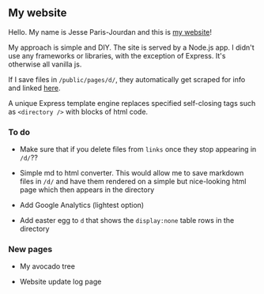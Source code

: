## My website

Hello. My name is Jesse Paris-Jourdan and this is [my website](http://jespajo.com/)!

My approach is simple and DIY. The site is served by a Node.js app. I didn't use any frameworks or libraries, with the exception of Express. It's otherwise all vanilla js.

If I save files in `/public/pages/d/`, they automatically get scraped for info and linked [here](http://jespajo.com/d).

A unique Express template engine replaces specified self-closing tags such as `<directory />` with blocks of html code.


### To do

- Make sure that if you delete files from `links` once they stop appearing in `/d/`??

- Simple md to html converter. This would allow me to save markdown files in `/d/` and have them rendered on a simple but nice-looking html page which then appears in the directory

- Add Google Analytics (lightest option)

- Add easter egg to `d` that shows the `display:none` table rows in the directory


### New pages

- My avocado tree

- Website update log page